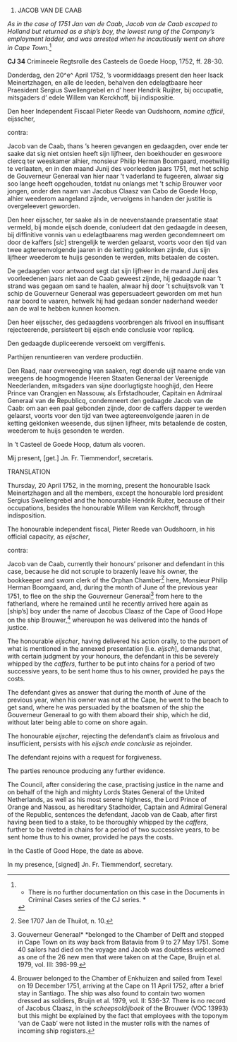 1.  JACOB VAN DE CAAB

*As in the case of 1751 Jan van de Caab, Jacob van de Caab escaped to
Holland but returned as a ship’s boy, the lowest rung of the Company’s
employment ladder, and was arrested when he incautiously went on shore
in Cape Town.*[^1]

**CJ 34** Crimineele Regtsrolle des Casteels de Goede Hoop, 1752, ff.
28-30.

Donderdag, den 20^e^ April 1752, ’s voormiddaags present den heer Isack
Meinertzhagen, en alle de leeden, behalven den edelagtbaare heer
Praesident Sergius Swellengrebel en d’ heer Hendrik Ruijter, bij
occupatie, mitsgaders d’ edele Willem van Kerckhoff, bij indispositie.

Den heer Independent Fiscaal Pieter Reede van Oudshoorn, *nomine
officii*, eijsscher,

contra:

Jacob van de Caab, thans ’s heeren gevangen en gedaagden, over ende ter
saake dat sig niet ontsien heeft sijn lijfheer, den boekhouder en
geswoore clercq ter weeskamer alhier, monsieur Philip Herman Boomgaard,
moetwillig te verlaaten, en in den maand Junij des voorleeden jaars
1751, met het schip de Gouverneur Generaal van hier naar ’t vaderland te
fugeeren, alwaar sig soo lange heeft opgehouden, totdat nu onlangs met
’t schip Brouwer voor jongen, onder den naam van Jacobus Claasz van Cabo
de Goede Hoop, alhier weederom aangeland zijnde, vervolgens in handen
der justitie is overgeleevert geworden.

Den heer eijsscher, ter saake als in de neevenstaande praesentatie staat
vermeld, bij monde eijsch doende, conludeert dat den gedaagde in deesen,
bij diffinitive vonnis van u edelagtbaarens mag werden gecondemneert om
door de kaffers \[*sic*\] strengelijk te werden gelaarst, voorts voor
den tijd van twee agtereenvolgende jaaren in de ketting geklonken
zijnde, dus sijn lijfheer weederom te huijs gesonden te werden, mits
betaalen de costen.

De gedaagden voor antwoord segt dat sijn lijfheer in de maand Junij des
voorleedenen jaars niet aan de Caab geweest zijnde, hij gedaagde naar ’t
strand was gegaan om sand te haalen, alwaar hij door ’t schuijtsvolk van
’t schip de Gouverneur Generaal was gepersuadeert geworden om met hun
naar boord te vaaren, hetwelk hij had gedaan sonder naderhand weeder aan
de wal te hebben kunnen koomen.

Den heer eijsscher, des gedaagdens voorbrengen als frivool en
insuffisant rejecteerende, persisteert bij eijsch ende conclusie voor
replicq.

Den gedaagde dupliceerende versoekt om vergiffenis.

Parthijen renuntieeren van verdere productiën.

Den Raad, naar overweeging van saaken, regt doende uijt naame ende van
weegens de hoogmogende Heeren Staaten Generaal der Vereenigde
Neederlanden, mitsgaders van sijne doorlugtigste hooghijd, den Heere
Prince van Orangjen en Nassouw, als Erfstadhouder, Capitain en Admiraal
Generaal van de Republicq, condemneert den gedaagde Jacob van de Caab:
om aan een paal gebonden zijnde, door de caffers dapper te werden
gelaarst, voorts voor den tijd van twee agtereenvolgende jaaren in de
ketting geklonken weesende, dus sijnen lijfheer, mits betaalende de
costen, weederom te huijs gesonden te werden.

In ’t Casteel de Goede Hoop, datum als vooren.

Mij present, \[get.\] Jn. Fr. Tiemmendorf, secretaris.

TRANSLATION

Thursday, 20 April 1752, in the morning, present the honourable Isack
Meinertzhagen and all the members, except the honourable lord president
Sergius Swellengrebel and the honourable Hendrik Ruiter, because of
their occupations, besides the honourable Willem van Kerckhoff, through
indisposition.

The honourable independent fiscal, Pieter Reede van Oudshoorn, in his
official capacity, as *eijscher*,

contra:

Jacob van de Caab, currently their honours’ prisoner and defendant in
this case, because he did not scruple to brazenly leave his owner, the
bookkeeper and sworn clerk of the Orphan Chamber[^2] here, Monsieur
Philip Herman Boomgaard, and, during the month of June of the previous
year 1751, to flee on the ship the Gouverneur Generaal[^3] from here
to the fatherland, where he remained until he recently arrived here
again as \[ship’s\] boy under the name of Jacobus Claasz of the Cape of
Good Hope on the ship Brouwer,[^4] whereupon he was delivered into the
hands of justice.

The honourable *eijscher*, having delivered his action orally, to the
purport of what is mentioned in the annexed presentation \[i.e.
*eijsch*\], demands that, with certain judgment by your honours, the
defendant in this be severely whipped by the *caffers*, further to be
put into chains for a period of two successive years, to be sent home
thus to his owner, provided he pays the costs.

The defendant gives as answer that during the month of June of the
previous year, when his owner was not at the Cape, he went to the beach
to get sand, where he was persuaded by the boatsmen of the ship the
Gouverneur Generaal to go with them aboard their ship, which he did,
without later being able to come on shore again.

The honourable *eijscher*, rejecting the defendant’s claim as frivolous
and insufficient, persists with his *eijsch ende conclusie* as
rejoinder.

The defendant rejoins with a request for forgiveness.

The parties renounce producing any further evidence.

The Council, after considering the case, practising justice in the name
and on behalf of the high and mighty Lords States General of the United
Netherlands, as well as his most serene highness, the Lord Prince of
Orange and Nassou, as hereditary Stadholder, Captain and Admiral General
of the Republic, sentences the defendant, Jacob van de Caab, after first
having been tied to a stake, to be thoroughly whipped by the *caffers*,
further to be riveted in chains for a period of two successive years, to
be sent home thus to his owner, provided he pays the costs.

In the Castle of Good Hope, the date as above.

In my presence, \[signed\] Jn. Fr. Tiemmendorf, secretary.

[^1]: * There is no further documentation on this case in the Documents
    in Criminal Cases series of the CJ series. *

[^2]:  See 1707 Jan de Thuilot, n. 10.

[^3]:  Gouverneur Generaal* *belonged to the Chamber of Delft and
    stopped in Cape Town on its way back from Batavia from 9 to 27 May
    1751. Some 40 sailors had died on the voyage and Jacob was doubtless
    welcomed as one of the 26 new men that were taken on at the Cape,
    Bruijn et al. 1979, vol. III: 398-99.

[^4]:  Brouwer belonged to the Chamber of Enkhuizen and sailed from
    Texel on 19 December 1751, arriving at the Cape on 11 April 1752,
    after a brief stay in Santiago. The ship was also found to contain
    two women dressed as soldiers, Bruijn et al. 1979, vol. II: 536-37.
    There is no record of Jacobus Claasz, in the *scheepsoldijboek* of
    the Brouwer (VOC 13993) but this might be explained by the fact that
    employees with the toponym ‘van de Caab’ were not listed in the
    muster rolls with the names of incoming ship registers.
